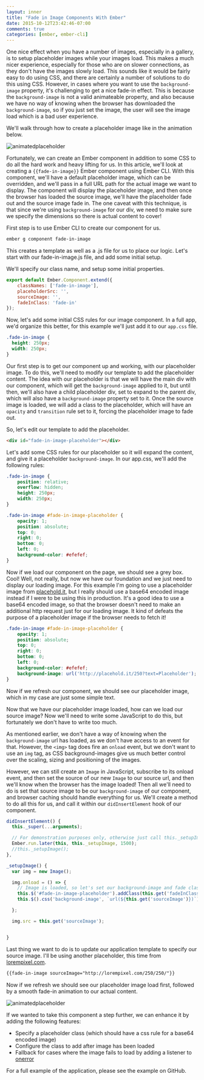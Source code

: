 ```yaml
---
layout: inner
title: "Fade in Image Components With Ember"
date: 2015-10-12T23:42:46-07:00
comments: true
categories: [ember, ember-cli]
---
```


One nice effect when you have a number of images, especially in a gallery, is to setup placeholder images while your images load. This makes a much nicer experience, especially for those who are on slower connections, as they don't have the images slowly load. This sounds like it would be fairly easy to do using CSS, and there are certainly a number of solutions to do this using CSS. However, in cases where you want to use the `background-image` property, it's challenging to get a nice fade-in effect. This is because the `background-image` is not a valid animateable property, and also because we have no way of knowing when the browser has downloaded the `background-image`, so if you just set the image, the user will see the image load which is a bad user experience.

We'll walk through how to create a placeholder image like in the animation below.

![animatedplaceholder](https://cloud.githubusercontent.com/assets/837213/10447332/7df155a0-7138-11e5-9bdd-dab476b6af5c.gif)

Fortunately, we can create an Ember component in addition to some CSS to do all the hard work and heavy lifting for us. In this article, we'll look at creating a `{{fade-in-image}}` Ember component using Ember CLI. With this component, we'll have a default placeholder image, which can be overridden, and we'll pass in a full URL path for the actual image we want to display. The component will display the placeholder image, and then once the browser has loaded the source image, we'll have the placeholder fade out and the source image fade in. The one caveat with this technique, is that since we're using `background-image` for our div, we need to make sure we specify the dimensions so there is actual content to cover!

First step is to use Ember CLI to create our component for us.
	
```bash
ember g component fade-in-image
```

This creates a template as well as a .js file for us to place our logic. Let's start with our fade-in-image.js file, and add some initial setup.
	
We'll specify our class name, and setup some initial properties.

```js title:"fade-in-image.js"
export default Ember.Component.extend({
    classNames: ['fade-in-image'],
    placeholderSrc: '',
    sourceImage: '',
    fadeInClass: 'fade-in'
});
```

Now, let's add some initial CSS rules for our image component. In a full app, we'd organize this better, for this example we'll just add it to our `app.css` file.

```css title:"app.css"
.fade-in-image {
  height: 250px;
  width: 250px;
}
```

Our first step is to get our component up and working, with our placeholder image. To do this, we'll need to modify our template to add the placeholder content. The idea with our placeholder is that we will have the main div with our component, which will get the `background-image` applied to it, but until then, we'll also have a child placeholder div, set to expand to the parent div, which will also have a `background-image` property set to it. Once the source image is loaded, we will add a class to the placeholder, which will have an `opacity` and `transition` rule set to it, forcing the placeholder image to fade out.

So, let's edit our template to add the placeholder.

```html title:"fade-in-image.hbs"
<div id="fade-in-image-placeholder"></div>
```

Let's add some CSS rules for our placeholder so it will expand the content, and give it a placeholder `background-image`. In our app.css, we'll add the following rules:
	
```css title:"app.css"
.fade-in-image {
    position: relative;
    overflow: hidden;
    height: 250px;
    width: 250px;
}

.fade-in-image #fade-in-image-placeholder {
    opacity: 1;
    position: absolute;
    top: 0;
    right: 0;
    bottom: 0;
    left: 0;
    background-color: #efefef;
}
```

Now if we load our component on the page, we should see a grey box. Cool! Well, not really, but now we have our foundation and we just need to display our loading image. For this example I'm going to use a placeholder image from [placehold.it](http://placehold.it), but I really should use a base64 encoded image instead if I were to be using this in production. It's a good idea to use a base64 encoded image, so that the browser doesn't need to make an additional http request just for our loading image. It kind of defeats the purpose of a placeholder image if the browser needs to fetch it!
	
```css
.fade-in-image #fade-in-image-placeholder {
    opacity: 1;
    position: absolute;
    top: 0;
    right: 0;
    bottom: 0;
    left: 0;
    background-color: #efefef;
    background-image: url('http://placehold.it/250?text=Placeholder');
}
```
	
Now if we refresh our component, we should see our placeholder image, which in my case are just some simple text.



Now that we have our placeholder image loaded, how can we load our source image? Now we'll need to write some JavaScript to do this, but fortunately we don't have to write too much.

As mentioned earlier, we don't have a way of knowing when the `background-image` url has loaded, as we don't have access to an event for that. However, the `<img>` tag does fire an `onload` event, but we don't want to use an `img` tag, as CSS background-images give us much better control over the scaling, sizing and positioning of the images.

However, we can still create an `Image` in JavaScript, subscribe to its onload event, and then set the source of our new `Image` to our source url, and then we'll know when the browser has the image loaded! Then all we'll need to do is set that source image to be our `background-image` of our component, and browser caching should handle everything for us.
	We'll create a method to do all this for us, and call it within our `didInsertElement` hook of our component.
	
```js title:fade-in-image.js
didInsertElement() {
  this._super(...arguments);

  // For demonstration purposes only, otherwise just call this._setupImage();
  Ember.run.later(this, this._setupImage, 1500);
  //this._setupImage();
},

_setupImage() {
  var img = new Image();

  img.onload = () => {
    // Image is loaded, so let's set our background-image and fade class
    this.$('#fade-in-image-placeholder').addClass(this.get('fadeInClass'));
    this.$().css('background-image', `url(${this.get('sourceImage')})`);

  };

  img.src = this.get('sourceImage');


}
```

Last thing we want to do is to update our application template to specify our source image. I'll be using another placeholder, this time from [lorempixel.com](http://lorempixel.com).

```html title:"application.hbs"
{{fade-in-image sourceImage="http://lorempixel.com/250/250/"}}
```

Now if we refresh we should see our placeholder image load first, followed by a smooth fade-in animation to our actual content.

![animatedplaceholder](https://cloud.githubusercontent.com/assets/837213/10447332/7df155a0-7138-11e5-9bdd-dab476b6af5c.gif)

If we wanted to take this component a step further, we can enhance it by adding the following features:

- Specify a placeholder class (which should have a css rule for a base64 encoded image)
- Configure the class to add after image has been loaded
- Fallback for cases where the image fails to load by adding a listener to [onerror](https://developer.mozilla.org/en-US/docs/Mozilla/Tech/XUL/Attribute/onerror)

For a full example of the application, please see the example on GitHub.





